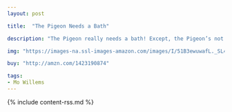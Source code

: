 ```yaml
---
layout: post

title:  "The Pigeon Needs a Bath"

description: "The Pigeon really needs a bath! Except, the Pigeon’s not so sure about that. Besides, he took a bath last month! Maybe. It’s going to take some serious convincing to try and get the Pigeon to take the plunge."

img: "https://images-na.ssl-images-amazon.com/images/I/51B3ewuwafL._SL480_.jpg"

buy: "http://amzn.com/1423190874"

tags:
- Mo Willems
---
```


{% include content-rss.md %}